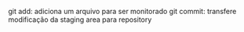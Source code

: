git add: adiciona um arquivo para ser monitorado
git commit: transfere modificação da staging area para repository
